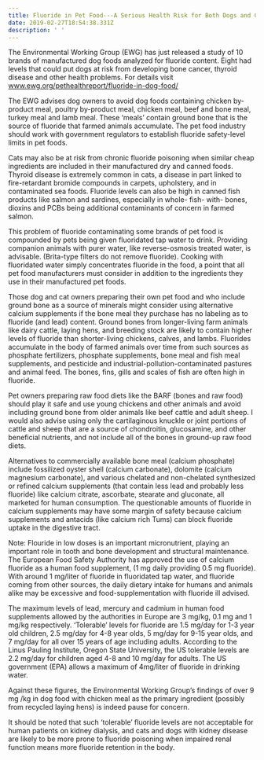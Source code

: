 ```yaml
---
title: Fluoride in Pet Food---A Serious Health Risk for Both Dogs and Cats?
date: 2019-02-27T18:54:38.331Z
description: ' '
---
```

The Environmental Working Group (EWG) has just released a study of 10 brands of manufactured dog foods analyzed for fluoride content. Eight had levels that could put dogs at risk from developing bone cancer, thyroid disease and other health problems. For details visit www.ewg.org/pethealthreport/fluoride-in-dog-food/



The EWG advises dog owners to avoid dog foods containing chicken by-product meal, poultry by-product meal, chicken meal, beef and bone meal, turkey meal and lamb meal. These ‘meals’ contain ground bone that is the source of fluoride that farmed animals accumulate. The pet food industry should work with government regulators to establish fluoride safety-level limits in pet foods.



 Cats may also be at risk from chronic fluoride poisoning when similar cheap ingredients are included in their manufactured dry and canned foods. Thyroid disease is extremely common in cats, a disease in part linked to fire-retardant bromide compounds in carpets, upholstery, and in contaminated sea foods. Fluoride levels can also be high in canned fish products like salmon and sardines, especially in whole- fish- with- bones, dioxins and PCBs being additional contaminants of concern in farmed salmon.



 This problem of fluoride contaminating some brands of pet food is compounded by pets being given fluoridated tap water to drink. Providing companion animals with purer water, like reverse-osmosis treated water, is advisable. (Brita-type filters do not remove fluoride). Cooking with fluoridated water simply concentrates fluoride in the food, a point that all pet food manufacturers must consider in addition to the ingredients they use in their manufactured pet foods.



Those dog and cat owners preparing their own pet food and who include ground bone as a source of minerals might consider using alternative calcium supplements if the bone meal they purchase has no labeling as to fluoride (and lead) content. Ground bones from longer-living farm animals like dairy cattle, laying hens, and breeding stock are likely to contain higher levels of fluoride than shorter-living chickens, calves, and lambs. Fluorides accumulate in the body of farmed animals over time from such sources as phosphate fertilizers, phosphate supplements, bone meal and fish meal supplements, and pesticide and industrial-pollution-contaminated pastures and animal feed. The bones, fins, gills and scales of fish are often high in fluoride.



Pet owners preparing raw food diets like the BARF (bones and raw food) should play it safe and use young chickens and other animals and avoid including ground bone from older animals like beef cattle and adult sheep. I would also advise using only the cartilaginous knuckle or joint portions of cattle and sheep that are a source of chondroitin, glucosamine, and other beneficial nutrients, and not include all of the bones in ground-up raw food diets.



Alternatives to commercially available bone meal (calcium phosphate) include fossilized oyster shell (calcium carbonate), dolomite (calcium magnesium carbonate), and various chelated and non-chelated synthesized or refined calcium supplements (that contain less lead and probably less fluoride) like calcium citrate, ascorbate, stearate and gluconate, all marketed for human consumption. The questionable amounts of fluoride in calcium supplements may have some margin of safety because calcium supplements and antacids (like calcium rich Tums) can block fluoride uptake in the digestive tract.

Note: Flouride in low doses is an important micronutrient, playing an important role in tooth and bone development and structural maintenance. The European Food Safety Authority has approved the use of calcium fluoride as a human food supplement, (1 mg daily providing 0.5 mg fluoride). With around 1 mg/liter of fluoride in fluoridated tap water, and fluoride coming from other sources, the daily dietary intake for humans and animals alike may be excessive and food-supplementation with fluoride ill advised.



 The maximum levels of lead, mercury and cadmium in human food supplements allowed by the authorities in Europe are 3 mg/kg, 0.1 mg and 1 mg/kg respectively. ‘Tolerable’ levels for fluoride are 1.5 mg/day for 1-3 year old children, 2.5 mg/day for 4-8 year olds, 5 mg/day for 9-15 year olds, and 7 mg/day for all over 15 years of age including adults. According to the Linus Pauling Institute, Oregon State University, the US tolerable levels are 2.2 mg/day for children aged 4-8 and 10 mg/day for adults. The US government (EPA) allows a maximum of 4mg/liter of fluoride in drinking water.



 Against these figures, the Environmental Working Group’s findings of  over 9 mg /kg in dog food with chicken meal as the primary ingredient (possibly from recycled laying hens) is indeed pause for concern.



It should be noted that such ‘tolerable’ fluoride levels are not acceptable for human patients on kidney dialysis, and cats and dogs with kidney disease are likely to be more prone to fluoride poisoning when impaired renal function means more fluoride retention in the body.
